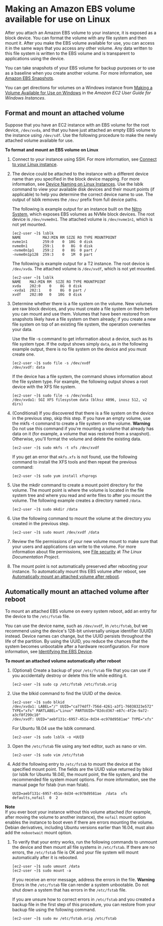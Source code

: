 # Making an Amazon EBS volume available for use on Linux<a name="ebs-using-volumes"></a>

After you attach an Amazon EBS volume to your instance, it is exposed as a block device\. You can format the volume with any file system and then mount it\. After you make the EBS volume available for use, you can access it in the same ways that you access any other volume\. Any data written to this file system is written to the EBS volume and is transparent to applications using the device\.

You can take snapshots of your EBS volume for backup purposes or to use as a baseline when you create another volume\. For more information, see [Amazon EBS Snapshots](EBSSnapshots.md)\.

You can get directions for volumes on a Windows instance from [Making a Volume Available for Use on Windows](https://docs.aws.amazon.com/AWSEC2/latest/WindowsGuide/ebs-using-volumes.html) in the *Amazon EC2 User Guide for Windows Instances*\.

## Format and mount an attached volume<a name="ebs-format-mount-volume"></a>

Suppose that you have an EC2 instance with an EBS volume for the root device, `/dev/xvda`, and that you have just attached an empty EBS volume to the instance using `/dev/sdf`\. Use the following procedure to make the newly attached volume available for use\.

**To format and mount an EBS volume on Linux**

1. Connect to your instance using SSH\. For more information, see [Connect to your Linux instance](AccessingInstances.md)\.

1. The device could be attached to the instance with a different device name than you specified in the block device mapping\. For more information, see [Device Naming on Linux Instances](device_naming.md)\. Use the lsblk command to view your available disk devices and their mount points \(if applicable\) to help you determine the correct device name to use\. The output of lsblk removes the `/dev/` prefix from full device paths\.

   The following is example output for an instance built on the [Nitro System](instance-types.md#ec2-nitro-instances), which exposes EBS volumes as NVMe block devices\. The root device is `/dev/nvme0n1`\. The attached volume is `/dev/nvme1n1`, which is not yet mounted\.

   ```
   [ec2-user ~]$ lsblk
   NAME          MAJ:MIN RM SIZE RO TYPE MOUNTPOINT
   nvme1n1       259:0    0  10G  0 disk
   nvme0n1       259:1    0   8G  0 disk
   -nvme0n1p1    259:2    0   8G  0 part /
   -nvme0n1p128  259:3    0   1M  0 part
   ```

   The following is example output for a T2 instance\. The root device is `/dev/xvda`\. The attached volume is `/dev/xvdf`, which is not yet mounted\.

   ```
   [ec2-user ~]$ lsblk
   NAME    MAJ:MIN RM  SIZE RO TYPE MOUNTPOINT
   xvda    202:0    0    8G  0 disk
   -xvda1  202:1    0    8G  0 part /
   xvdf    202:80   0   10G  0 disk
   ```

1. Determine whether there is a file system on the volume\. New volumes are raw block devices, and you must create a file system on them before you can mount and use them\. Volumes that have been restored from snapshots likely have a file system on them already; if you create a new file system on top of an existing file system, the operation overwrites your data\.

   Use the file \-s command to get information about a device, such as its file system type\. If the output shows simply `data`, as in the following example output, there is no file system on the device and you must create one\.

   ```
   [ec2-user ~]$ sudo file -s /dev/xvdf
   /dev/xvdf: data
   ```

   If the device has a file system, the command shows information about the file system type\. For example, the following output shows a root device with the XFS file system\.

   ```
   [ec2-user ~]$ sudo file -s /dev/xvda1
   /dev/xvda1: SGI XFS filesystem data (blksz 4096, inosz 512, v2 dirs)
   ```

1. <a name="create_file_system_step"></a>\(Conditional\) If you discovered that there is a file system on the device in the previous step, skip this step\. If you have an empty volume, use the mkfs \-t command to create a file system on the volume\.
**Warning**  
Do not use this command if you're mounting a volume that already has data on it \(for example, a volume that was restored from a snapshot\)\. Otherwise, you'll format the volume and delete the existing data\.

   ```
   [ec2-user ~]$ sudo mkfs -t xfs /dev/xvdf
   ```

   If you get an error that `mkfs.xfs` is not found, use the following command to install the XFS tools and then repeat the previous command:

   ```
   [ec2-user ~]$ sudo yum install xfsprogs
   ```

1. Use the mkdir command to create a mount point directory for the volume\. The mount point is where the volume is located in the file system tree and where you read and write files to after you mount the volume\. The following example creates a directory named `/data`\.

   ```
   [ec2-user ~]$ sudo mkdir /data
   ```

1. Use the following command to mount the volume at the directory you created in the previous step\.

   ```
   [ec2-user ~]$ sudo mount /dev/xvdf /data
   ```

1. Review the file permissions of your new volume mount to make sure that your users and applications can write to the volume\. For more information about file permissions, see [File security](http://tldp.org/LDP/intro-linux/html/sect_03_04.html) at *The Linux Documentation Project*\.

1. The mount point is not automatically preserved after rebooting your instance\. To automatically mount this EBS volume after reboot, see [Automatically mount an attached volume after reboot](#ebs-mount-after-reboot)\.

## Automatically mount an attached volume after reboot<a name="ebs-mount-after-reboot"></a>

To mount an attached EBS volume on every system reboot, add an entry for the device to the `/etc/fstab` file\.

You can use the device name, such as `/dev/xvdf`, in `/etc/fstab`, but we recommend using the device's 128\-bit universally unique identifier \(UUID\) instead\. Device names can change, but the UUID persists throughout the life of the partition\. By using the UUID, you reduce the chances that the system becomes unbootable after a hardware reconfiguration\. For more information, see [Identifying the EBS Device](nvme-ebs-volumes.md#identify-nvme-ebs-device)\.

**To mount an attached volume automatically after reboot**

1. \(Optional\) Create a backup of your `/etc/fstab` file that you can use if you accidentally destroy or delete this file while editing it\.

   ```
   [ec2-user ~]$ sudo cp /etc/fstab /etc/fstab.orig
   ```

1. Use the blkid command to find the UUID of the device\.

   ```
   [ec2-user ~]$ sudo blkid
   /dev/xvda1: LABEL="/" UUID="ca774df7-756d-4261-a3f1-76038323e572" TYPE="xfs" PARTLABEL="Linux" PARTUUID="02dcd367-e87c-4f2e-9a72-a3cf8f299c10"
   /dev/xvdf: UUID="aebf131c-6957-451e-8d34-ec978d9581ae" TYPE="xfs"
   ```

   For Ubuntu 18\.04 use the lsblk command\.

   ```
   [ec2-user ~]$ sudo lsblk -o +UUID
   ```

1. Open the `/etc/fstab` file using any text editor, such as nano or vim\.

   ```
   [ec2-user ~]$ sudo vim /etc/fstab
   ```

1. Add the following entry to `/etc/fstab` to mount the device at the specified mount point\. The fields are the UUID value returned by blkid \(or lsblk for Ubuntu 18\.04\), the mount point, the file system, and the recommended file system mount options\. For more information, see the manual page for fstab \(run man fstab\)\.

   ```
   UUID=aebf131c-6957-451e-8d34-ec978d9581ae  /data  xfs  defaults,nofail  0  2
   ```
**Note**  
If you ever boot your instance without this volume attached \(for example, after moving the volume to another instance\), the `nofail` mount option enables the instance to boot even if there are errors mounting the volume\. Debian derivatives, including Ubuntu versions earlier than 16\.04, must also add the `nobootwait` mount option\.

1. To verify that your entry works, run the following commands to unmount the device and then mount all file systems in `/etc/fstab`\. If there are no errors, the `/etc/fstab` file is OK and your file system will mount automatically after it is rebooted\.

   ```
   [ec2-user ~]$ sudo umount /data
   [ec2-user ~]$ sudo mount -a
   ```

   If you receive an error message, address the errors in the file\.
**Warning**  
Errors in the `/etc/fstab` file can render a system unbootable\. Do not shut down a system that has errors in the `/etc/fstab` file\.

   If you are unsure how to correct errors in `/etc/fstab` and you created a backup file in the first step of this procedure, you can restore from your backup file using the following command\.

   ```
   [ec2-user ~]$ sudo mv /etc/fstab.orig /etc/fstab
   ```
